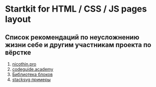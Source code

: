 # Startkit for HTML / CSS / JS pages layout

## Список рекомендаций по неусложнению жизни себе и другим участникам проекта по вёрстке

1. [nicothin.pro](https://nicothin.pro/idiomatic-pre-CSS/)
2. [codeguide.academy](http://codeguide.academy/)
3. [Библиотека блоков](https://nicothin.pro/NTH-start-project/blocks-demo.html)
4. [stacksvg примеры](https://firefoxic.github.io/gulp-stacksvg/example/)
